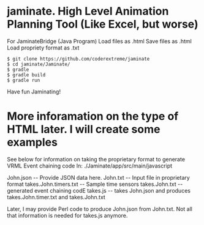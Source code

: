 # jaminate.  High Level Animation Planning Tool (Like Excel, but worse)

For JaminateBridge (Java Program)
Load files as .html
Save files as .html
Load propriety format as .txt

```
$ git clone https://github.com/coderextreme/jaminate
$ cd jaminate/Jaminate/
$ gradle
$ gradle build
$ gradle run
```

Have fun Jaminating!

More inforamation on the type of HTML later.  I will create some examples
=======================================================================================
See below for information on taking the proprietary format to generate VRML Event chaining code
In: ./Jaminate/app/src/main/javascript

John.json -- Provide JSON data here.
John.txt -- Input file in proprietary format
takes.John.timers.txt -- Sample time sensors
takes.John.txt -- generated event chaining codE
takes.js -- takes John.json and produces takes.John.timer.txt and takes.John.txt

Later, I may provide Perl code to produce John.json from John.txt. Not all that information is needed for takes.js anymore.
